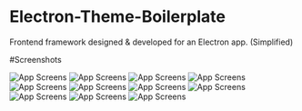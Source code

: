 # Electron-Theme-Boilerplate
Frontend framework designed & developed for an Electron app. (Simplified)

#Screenshots

![App Screens](/Electron-Theme-Boilerplate/screenshots/00.jpg?raw=true "App Screens")
![App Screens](/Electron-Theme-Boilerplate/screenshots/01.jpg?raw=true "App Screens")
![App Screens](/Electron-Theme-Boilerplate/screenshots/02.jpg?raw=true "App Screens")
![App Screens](/Electron-Theme-Boilerplate/screenshots/03.jpg?raw=true "App Screens")
![App Screens](/Electron-Theme-Boilerplate/screenshots/04.jpg?raw=true "App Screens")
![App Screens](/Electron-Theme-Boilerplate/screenshots/mockup_1.jpg?raw=true "App Screens")
![App Screens](/Electron-Theme-Boilerplate/screenshots/mockup_2.jpg?raw=true "App Screens")
![App Screens](/Electron-Theme-Boilerplate/screenshots/mockup_3.jpg?raw=true "App Screens")
![App Screens](/Electron-Theme-Boilerplate/screenshots/mockup_4.jpg?raw=true "App Screens")
![App Screens](/Electron-Theme-Boilerplate/screenshots/mockup_5.jpg?raw=true "App Screens")
![App Screens](/Electron-Theme-Boilerplate/screenshots/mockup_6.jpg?raw=true "App Screens")
